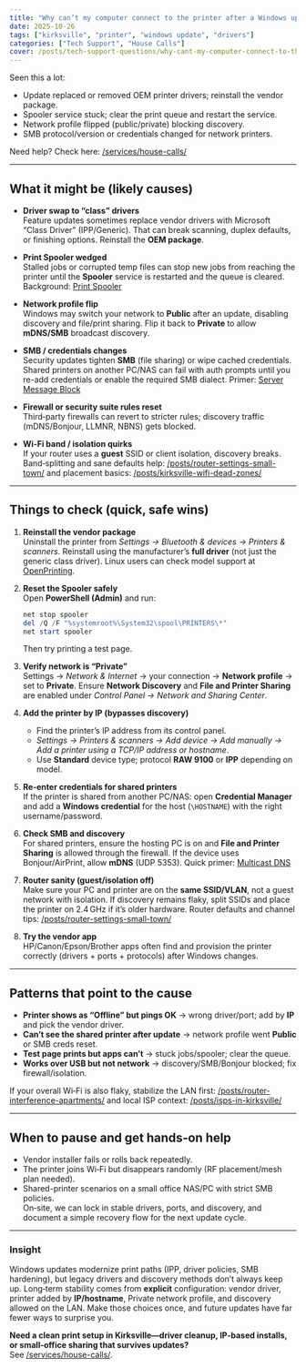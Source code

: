 ```yaml
---
title: "Why can’t my computer connect to the printer after a Windows update?"
date: 2025-10-26
tags: ["kirksville", "printer", "windows update", "drivers"]
categories: ["Tech Support", "House Calls"]
cover: /posts/tech-support-questions/why-cant-my-computer-connect-to-the-printer-after-a-windows-update/images/lego-man-fixing-printer.webp
---
```


Seen this a lot:

- Update replaced or removed OEM printer drivers; reinstall the vendor package.
- Spooler service stuck; clear the print queue and restart the service.
- Network profile flipped (public/private) blocking discovery.
- SMB protocol/version or credentials changed for network printers.

Need help? Check here: [/services/house-calls/](/services/house-calls/)

---

## What it might be (likely causes)

- **Driver swap to “class” drivers**  
  Feature updates sometimes replace vendor drivers with Microsoft “Class Driver” (IPP/Generic). That can break scanning, duplex defaults, or finishing options. Reinstall the **OEM package**.

- **Print Spooler wedged**  
  Stalled jobs or corrupted temp files can stop new jobs from reaching the printer until the **Spooler** service is restarted and the queue is cleared. Background: [Print Spooler](https://learn.microsoft.com/windows/client-management/print/print-spooler-service)

- **Network profile flip**  
  Windows may switch your network to **Public** after an update, disabling discovery and file/print sharing. Flip it back to **Private** to allow **mDNS/SMB** broadcast discovery.

- **SMB / credentials changes**  
  Security updates tighten **SMB** (file sharing) or wipe cached credentials. Shared printers on another PC/NAS can fail with auth prompts until you re-add credentials or enable the required SMB dialect. Primer: [Server Message Block](https://en.wikipedia.org/wiki/Server_Message_Block)

- **Firewall or security suite rules reset**  
  Third‑party firewalls can revert to stricter rules; discovery traffic (mDNS/Bonjour, LLMNR, NBNS) gets blocked.

- **Wi‑Fi band / isolation quirks**  
  If your router uses a **guest** SSID or client isolation, discovery breaks. Band‑splitting and sane defaults help: [/posts/router-settings-small-town/](/posts/router-settings-small-town/) and placement basics: [/posts/kirksville-wifi-dead-zones/](/posts/kirksville-wifi-dead-zones/)

---

## Things to check (quick, safe wins)

1. **Reinstall the vendor package**  
   Uninstall the printer from *Settings → Bluetooth & devices → Printers & scanners*. Reinstall using the manufacturer’s **full driver** (not just the generic class driver). Linux users can check model support at [OpenPrinting](https://www.openprinting.org/printers).

2. **Reset the Spooler safely**  
   Open **PowerShell (Admin)** and run:  
   ```powershell
   net stop spooler
   del /Q /F "%systemroot%\System32\spool\PRINTERS\*"
   net start spooler
   ```
   Then try printing a test page.

3. **Verify network is “Private”**  
   Settings → *Network & Internet* → your connection → **Network profile** → set to **Private**. Ensure **Network Discovery** and **File and Printer Sharing** are enabled under *Control Panel → Network and Sharing Center*.

4. **Add the printer by IP (bypasses discovery)**  
   - Find the printer’s IP address from its control panel.  
   - *Settings → Printers & scanners → Add device → Add manually → Add a printer using a TCP/IP address or hostname*.  
   - Use **Standard** device type; protocol **RAW 9100** or **IPP** depending on model.

5. **Re‑enter credentials for shared printers**  
   If the printer is shared from another PC/NAS: open **Credential Manager** and add a **Windows credential** for the host (`\HOSTNAME`) with the right username/password.

6. **Check SMB and discovery**  
   For shared printers, ensure the hosting PC is on and **File and Printer Sharing** is allowed through the firewall. If the device uses Bonjour/AirPrint, allow **mDNS** (UDP 5353). Quick primer: [Multicast DNS](https://en.wikipedia.org/wiki/Multicast_DNS)

7. **Router sanity (guest/isolation off)**  
   Make sure your PC and printer are on the **same SSID/VLAN**, not a guest network with isolation. If discovery remains flaky, split SSIDs and place the printer on 2.4 GHz if it’s older hardware. Router defaults and channel tips: [/posts/router-settings-small-town/](/posts/router-settings-small-town/)

8. **Try the vendor app**  
   HP/Canon/Epson/Brother apps often find and provision the printer correctly (drivers + ports + protocols) after Windows changes.

---

## Patterns that point to the cause

- **Printer shows as “Offline” but pings OK** → wrong driver/port; add by **IP** and pick the vendor driver.  
- **Can’t see the shared printer after update** → network profile went **Public** or SMB creds reset.  
- **Test page prints but apps can’t** → stuck jobs/spooler; clear the queue.  
- **Works over USB but not network** → discovery/SMB/Bonjour blocked; fix firewall/isolation.

If your overall Wi‑Fi is also flaky, stabilize the LAN first: [/posts/router-interference-apartments/](/posts/router-interference-apartments/) and local ISP context: [/posts/isps-in-kirksville/](/posts/isps-in-kirksville/)

---

## When to pause and get hands‑on help

- Vendor installer fails or rolls back repeatedly.  
- The printer joins Wi‑Fi but disappears randomly (RF placement/mesh plan needed).  
- Shared-printer scenarios on a small office NAS/PC with strict SMB policies.  
On‑site, we can lock in stable drivers, ports, and discovery, and document a simple recovery flow for the next update cycle.

---

### Insight
Windows updates modernize print paths (IPP, driver policies, SMB hardening), but legacy drivers and discovery methods don’t always keep up. Long‑term stability comes from **explicit** configuration: vendor driver, printer added by **IP/hostname**, Private network profile, and discovery allowed on the LAN. Make those choices once, and future updates have far fewer ways to surprise you.

**Need a clean print setup in Kirksville—driver cleanup, IP‑based installs, or small‑office sharing that survives updates?**  
See [/services/house-calls/](/services/house-calls/).
